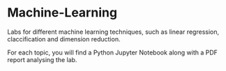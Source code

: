 # Machine-Learning
Labs for different machine learning techniques, such as linear regression, claccification and dimension reduction. 

For each topic, you will find a Python Jupyter Notebook along with a PDF report analysing the lab. 
